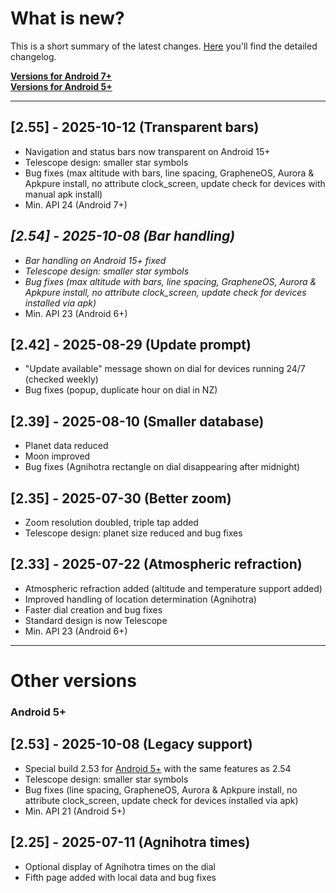 # What is new?
This is a short summary of the latest changes. [Here](./CHANGELOG.md) you'll find the detailed changelog.

**[Versions for Android 7+](#api24)**<br>
**[Versions for Android 5+](#api21)**

---
<a name="api24"></a>
## [2.55] - 2025-10-12 (Transparent bars) 
- Navigation and status bars now transparent on Android 15+
- Telescope design: smaller star symbols
- Bug fixes (max altitude with bars, line spacing, GrapheneOS, Aurora & Apkpure install, no attribute clock_screen, update check for devices with manual apk install)
- Min. API 24 (Android 7+) 

## _[2.54] - 2025-10-08 (Bar handling)_
- _Bar handling on Android 15+ fixed_
- _Telescope design: smaller star symbols_
- _Bug fixes (max altitude with bars, line spacing, GrapheneOS, Aurora & Apkpure install, no attribute clock_screen, update check for devices installed via apk)_
- Min. API 23 (Android 6+)
  
## [2.42] - 2025-08-29 (Update prompt) 

- "Update available" message shown on dial for devices running 24/7 (checked weekly)
- Bug fixes (popup, duplicate hour on dial in NZ)
  
## [2.39] - 2025-08-10 (Smaller database) 

- Planet data reduced 
- Moon improved
- Bug fixes (Agnihotra rectangle on dial disappearing after midnight)

## [2.35] - 2025-07-30 (Better zoom)

- Zoom resolution doubled, triple tap added
- Telescope design: planet size reduced and bug fixes

## [2.33] - 2025-07-22 (Atmospheric refraction)

- Atmospheric refraction added (altitude and temperature support added)
- Improved handling of location determination (Agnihotra)
- Faster dial creation and bug fixes
- Standard design is now Telescope
- Min. API 23 (Android 6+)

---------

# Other versions
<a name="api21"></a>
### Android 5+

## [2.53] - 2025-10-08 (Legacy support)
- Special build 2.53 for [Android 5+](https://github.com/gaxmann/suhr/releases/tag/v2.xxx) with the same features as 2.54
- Telescope design: smaller star symbols
- Bug fixes (line spacing, GrapheneOS, Aurora & Apkpure install, no attribute clock_screen, update check for devices installed via apk)
- Min. API 21 (Android 5+)

## [2.25] - 2025-07-11 (Agnihotra times)

- Optional display of Agnihotra times on the dial
- Fifth page added with local data and bug fixes


